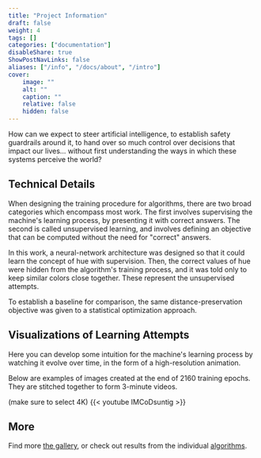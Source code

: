 ```yaml
---
title: "Project Information"
draft: false
weight: 4
tags: []
categories: ["documentation"]
disableShare: true
ShowPostNavLinks: false
aliases: ["/info", "/docs/about", "/intro"]
cover:
    image: ""
    alt: ""
    caption: ""
    relative: false
    hidden: false
---
```


How can we expect to steer artificial intelligence, to establish safety guardrails around it, to hand over so much control over decisions that impact our lives... without first understanding the ways in which these systems perceive the world?


## Technical Details

When designing the training procedure for algorithms, there are two broad categories which encompass most work. The first involves supervising the machine's learning process, by presenting it with correct answers. The second is called unsupervised learning, and involves defining an objective that can be computed without the need for "correct" answers.

In this work, a neural-network architecture was designed so that it could learn the concept of hue with supervision.
Then, the correct values of hue were hidden from the algorithm's training process, and it was told only to keep similar colors close together. These represent the unsupervised attempts.

To establish a baseline for comparison, the same distance-preservation objective was given to a statistical optimization approach.


## Visualizations of Learning Attempts

Here you can develop some intuition for the machine's learning process by watching it evolve over time, in the form of a high-resolution animation.

Below are examples of images created at the end of 2160 training epochs. 
They are stitched together to form 3-minute videos.

(make sure to select 4K)
{{< youtube IMCoDsuntig >}}

## More
Find more [the gallery](/gallery), or check out results from the individual [algorithms](/tags/algorithm).


